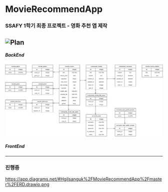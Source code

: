 # MovieRecommendApp

### SSAFY 1학기 최종 프로젝트 - 영화 추천 앱 제작
![Plan](https://user-images.githubusercontent.com/109333410/202171444-478b992f-44a7-49b4-a509-eaaf7b978c45.png)
---
##### BackEnd

<img src="ERD.drawio.png">

##### FrontEnd

---------------
### 진행중
https://app.diagrams.net/#Hgilsanguk%2FMovieRecommendApp%2Fmaster%2FERD.drawio.png
